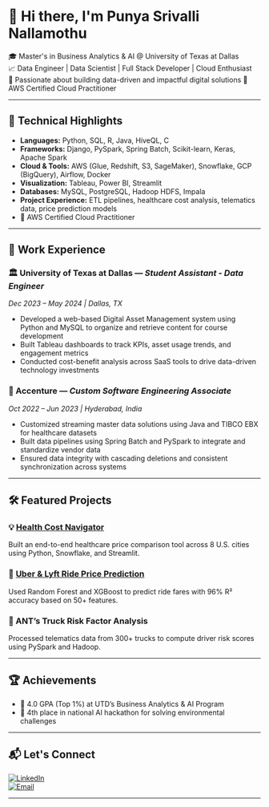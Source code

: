 # 👋 Hi there, I'm Punya Srivalli Nallamothu

🎓 Master's in Business Analytics & AI @ University of Texas at Dallas  
📈 Data Engineer | Data Scientist | Full Stack Developer | Cloud Enthusiast  
🌟 Passionate about building data-driven and impactful digital solutions
🥇 AWS Certified Cloud Practitioner  

---

## 🚀 Technical Highlights

- **Languages:** Python, SQL, R, Java, HiveQL, C  
- **Frameworks:** Django, PySpark, Spring Batch, Scikit-learn, Keras, Apache Spark  
- **Cloud & Tools:** AWS (Glue, Redshift, S3, SageMaker), Snowflake, GCP (BigQuery), Airflow, Docker  
- **Visualization:** Tableau, Power BI, Streamlit  
- **Databases:** MySQL, PostgreSQL, Hadoop HDFS, Impala  
- **Project Experience:** ETL pipelines, healthcare cost analysis, telematics data, price prediction models
- 🥇 AWS Certified Cloud Practitioner  

---

## 💼 Work Experience

### 🏛️ University of Texas at Dallas — *Student Assistant - Data Engineer*  
*Dec 2023 – May 2024 | Dallas, TX*  
- Developed a web-based Digital Asset Management system using Python and MySQL to organize and retrieve content for course development  
- Built Tableau dashboards to track KPIs, asset usage trends, and engagement metrics  
- Conducted cost-benefit analysis across SaaS tools to drive data-driven technology investments

### 🏢 Accenture — *Custom Software Engineering Associate*  
*Oct 2022 – Jun 2023 | Hyderabad, India*  
- Customized streaming master data solutions using Java and TIBCO EBX for healthcare datasets  
- Built data pipelines using Spring Batch and PySpark to integrate and standardize vendor data  
- Ensured data integrity with cascading deletions and consistent synchronization across systems

---

## 🛠️ Featured Projects

### 💡 [Health Cost Navigator](https://github.com/PunyaSrivalli/Health-Cost-Navigator)  
Built an end-to-end healthcare price comparison tool across 8 U.S. cities using Python, Snowflake, and Streamlit.

### 🚗 [Uber & Lyft Ride Price Prediction](https://github.com/PunyaSrivalli/Boston-in-Motion-Predicting-Uber-Lyft-Ride-Demand)  
Used Random Forest and XGBoost to predict ride fares with 96% R² accuracy based on 50+ features.

### 🚛 ANT’s Truck Risk Factor Analysis  
Processed telematics data from 300+ trucks to compute driver risk scores using PySpark and Hadoop.

---

## 🏆 Achievements

- 📌 4.0 GPA (Top 1%) at UTD’s Business Analytics & AI Program  
- 🧠 4th place in national AI hackathon for solving environmental challenges

---

## 📬 Let's Connect

[![LinkedIn](https://img.shields.io/badge/LinkedIn-blue?logo=linkedin)](https://linkedin.com/in/punya-srivalli-nallamothu)  
[![Email](https://img.shields.io/badge/Email-red?logo=gmail)](mailto:punyasrivalli7@gmail.com)

---
